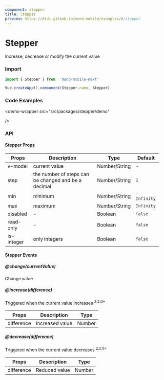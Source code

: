 ```yaml
---
component: stepper
title: Stepper
preview: https://didi.github.io/mand-mobile/examples/#/stepper
---
```


# Stepper


Increase, decrease or modify the current value

### Import

```javascript
import { Stepper } from  'mand-mobile-next'

Vue.createApp().component(Stepper.name, Stepper)
```

### Code Examples

<demo-wrapper
  src="src/packages/stepper/demo"
  
/>



<!-- DEMO -->

### API

#### Stepper Props
|Props | Description | Type | Default |
|---------|------|--------|----|
|v-model | current value | Number/String |-|
|step|the number of steps can be changed and be a decimal|Number/String|`1`|
|min|minimum|Number/String|`-Infinity`|
|max|maximum|Number/String|`Infinity`|
|disabled|-| Boolean|`false`|
|read-only|-| Boolean|`false`|
|is-integer|only integers| Boolean|`false`|

#### Stepper Events

##### @change(currentValue)
Change value

##### @increase(difference)
Triggered when the current value increases <sup class="version-after">2.2.0+</sup>

|Props | Description | Type|
|----|-----|------|
|difference|Increased value|Number|

##### @decrease(difference)
Triggered when the current value decreases <sup class="version-after">2.2.0+</sup>

|Props | Description | Type|
|----|-----|------|
|difference|Reduced value|Number|